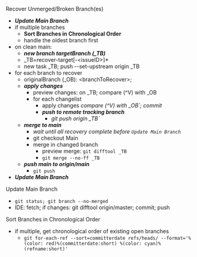 Recover Unmerged/Broken Branch(es)
- ***Update Main Branch***
- if multiple branches
  - **Sort Branches in Chronological Order**
  - handle the oldest branch first
- on clean main:
  - ***new branch targetBranch (_TB)***
  - _TB=recover-target[-&lt;issueID&gt;]*
  - new task _TB; push --set-upstream origin _TB
- for each branch to recover
  - originalBranch (_OB): &lt;branchToRecover&gt;;
  - ***apply changes***
    - preview changes: on  _TB; compare (^V) with _OB
    - for each changelist
      - apply changes *compare (^V) with _OB`; commit*
      - ***push to remote tracking branch***
        - *git push origin _TB`*
  - ***merge to main***
    - *wait until all recovery complete before `Update Main Branch`*
    - git checkout Main
    - merge in changed branch
      - preview merge: `git difftool _TB`
      - `git merge --no-ff _TB`
  - ***push main to origin/main***
    - `git push`
- ***Update Main Branch***

Update Main Branch
- `git status; git branch --no-merged`
- IDE: fetch; if changes: git difftool origin/master; commit; push


Sort Branches in Chronological Order
- if multiple, get chronological order of existing open branches
  - `git for-each-ref --sort=committerdate refs/heads/ --format='%(color: red)%(committerdate:short) %(color: cyan)%(refname:short)'`
